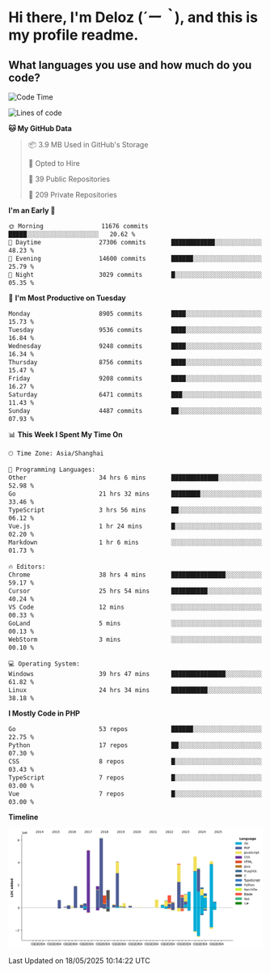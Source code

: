 # **Hi there, I'm Deloz (*´ー｀*), and this is my profile readme.**

## **What languages you use and how much do you code?**

<!--START_SECTION:waka-->
![Code Time](http://img.shields.io/badge/Code%20Time-6%2C396%20hrs%2013%20mins-blue)

![Lines of code](https://img.shields.io/badge/From%20Hello%20World%20I%27ve%20Written-50.9%20million%20lines%20of%20code-blue)

**🐱 My GitHub Data** 

> 📦 3.9 MB Used in GitHub's Storage 
 > 
> 💼 Opted to Hire
 > 
> 📜 39 Public Repositories 
 > 
> 🔑 209 Private Repositories 
 > 
**I'm an Early 🐤** 

```text
🌞 Morning                11676 commits       █████░░░░░░░░░░░░░░░░░░░░   20.62 % 
🌆 Daytime                27306 commits       ████████████░░░░░░░░░░░░░   48.23 % 
🌃 Evening                14600 commits       ██████░░░░░░░░░░░░░░░░░░░   25.79 % 
🌙 Night                  3029 commits        █░░░░░░░░░░░░░░░░░░░░░░░░   05.35 % 
```
📅 **I'm Most Productive on Tuesday** 

```text
Monday                   8905 commits        ████░░░░░░░░░░░░░░░░░░░░░   15.73 % 
Tuesday                  9536 commits        ████░░░░░░░░░░░░░░░░░░░░░   16.84 % 
Wednesday                9248 commits        ████░░░░░░░░░░░░░░░░░░░░░   16.34 % 
Thursday                 8756 commits        ████░░░░░░░░░░░░░░░░░░░░░   15.47 % 
Friday                   9208 commits        ████░░░░░░░░░░░░░░░░░░░░░   16.27 % 
Saturday                 6471 commits        ███░░░░░░░░░░░░░░░░░░░░░░   11.43 % 
Sunday                   4487 commits        ██░░░░░░░░░░░░░░░░░░░░░░░   07.93 % 
```


📊 **This Week I Spent My Time On** 

```text
🕑︎ Time Zone: Asia/Shanghai

💬 Programming Languages: 
Other                    34 hrs 6 mins       █████████████░░░░░░░░░░░░   52.98 % 
Go                       21 hrs 32 mins      ████████░░░░░░░░░░░░░░░░░   33.46 % 
TypeScript               3 hrs 56 mins       ██░░░░░░░░░░░░░░░░░░░░░░░   06.12 % 
Vue.js                   1 hr 24 mins        █░░░░░░░░░░░░░░░░░░░░░░░░   02.20 % 
Markdown                 1 hr 6 mins         ░░░░░░░░░░░░░░░░░░░░░░░░░   01.73 % 

🔥 Editors: 
Chrome                   38 hrs 4 mins       ███████████████░░░░░░░░░░   59.17 % 
Cursor                   25 hrs 54 mins      ██████████░░░░░░░░░░░░░░░   40.24 % 
VS Code                  12 mins             ░░░░░░░░░░░░░░░░░░░░░░░░░   00.33 % 
GoLand                   5 mins              ░░░░░░░░░░░░░░░░░░░░░░░░░   00.13 % 
WebStorm                 3 mins              ░░░░░░░░░░░░░░░░░░░░░░░░░   00.10 % 

💻 Operating System: 
Windows                  39 hrs 47 mins      ███████████████░░░░░░░░░░   61.82 % 
Linux                    24 hrs 34 mins      ██████████░░░░░░░░░░░░░░░   38.18 % 
```

**I Mostly Code in PHP** 

```text
Go                       53 repos            ██████░░░░░░░░░░░░░░░░░░░   22.75 % 
Python                   17 repos            ██░░░░░░░░░░░░░░░░░░░░░░░   07.30 % 
CSS                      8 repos             █░░░░░░░░░░░░░░░░░░░░░░░░   03.43 % 
TypeScript               7 repos             █░░░░░░░░░░░░░░░░░░░░░░░░   03.00 % 
Vue                      7 repos             █░░░░░░░░░░░░░░░░░░░░░░░░   03.00 % 
```



**Timeline**

![Lines of Code chart](https://raw.githubusercontent.com/deloz/deloz/main/assets/bar_graph.png)


 Last Updated on 18/05/2025 10:14:22 UTC
<!--END_SECTION:waka-->
